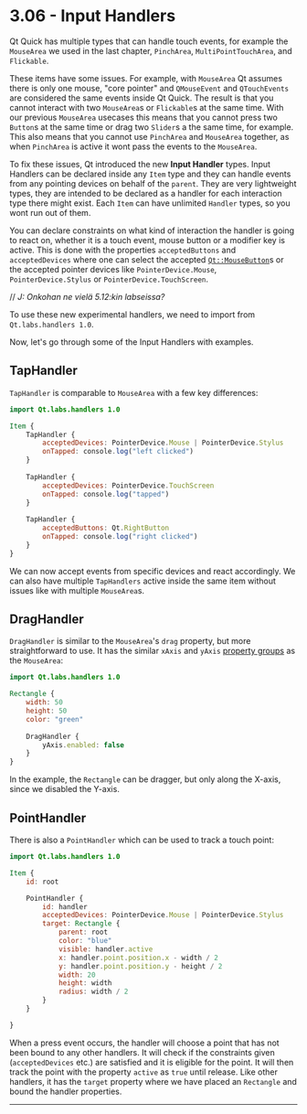 # 3.06 - Input Handlers

Qt Quick has multiple types that can handle touch events, for example the `MouseArea` we used in the last chapter, `PinchArea`, `MultiPointTouchArea`, and `Flickable`.

These items have some issues. For example, with `MouseArea` Qt assumes there is only one mouse, "core pointer" and `QMouseEvent` and `QTouchEvents` are considered the same events inside Qt Quick. The result is that you cannot interact with two `MouseArea`s or `Flickable`s at the same time. With our previous `MouseArea` usecases this means that you cannot press two `Button`s at the same time or drag two `Slider`s a the same time, for example. This also means that you cannot use `PinchArea` and `MouseArea` together, as when `PinchArea` is active it wont pass the events to the `MouseArea`.

To fix these issues, Qt introduced the new **Input Handler** types. Input Handlers can be declared inside any `Item` type and they can handle events from any pointing devices on behalf of the `parent`. They are very lightweight types, they are intended to be declared as a handler for each interaction type there might exist. Each `Item` can have unlimited `Handler` types, so you wont run out of them.

You can declare constraints on what kind of interaction the handler is going to react on, whether it is a touch event, mouse button or a modifier key is active. This is done with the properties `acceptedButtons` and `acceptedDevices` where one can select the accepted [`Qt::MouseButton`](http://doc.qt.io/qt-5/qt.html#MouseButton-enum)s or the accepted pointer devices like `PointerDevice.Mouse`, `PointerDevice.Stylus` or `PointerDevice.TouchScreen`.

// *J: Onkohan ne vielä 5.12:kin labseissa?*

To use these new experimental handlers, we need to import from `Qt.labs.handlers 1.0`. 

Now, let's go through some of the Input Handlers with examples.

## TapHandler

`TapHandler` is comparable to `MouseArea` with a few key differences:

```qml
import Qt.labs.handlers 1.0

Item {
    TapHandler {
        acceptedDevices: PointerDevice.Mouse | PointerDevice.Stylus
        onTapped: console.log("left clicked")
    }
    
    TapHandler {
        acceptedDevices: PointerDevice.TouchScreen
        onTapped: console.log("tapped")
    }
    
    TapHandler {
        acceptedButtons: Qt.RightButton
        onTapped: console.log("right clicked")
    }
}
```
We can now accept events from specific devices and react accordingly. We can also have multiple `TapHandlers` active inside the same item without issues like with multiple `MouseArea`s.

## DragHandler

`DragHandler` is similar to the `MouseArea`'s `drag` property, but more straightforward to use. It has the similar `xAxis` and `yAxis` [property groups](http://doc-snapshots.qt.io/qt5-5.10/qml-qt-labs-handlers-draghandler.html#xAxis-prop) as the `MouseArea`: 

```qml
import Qt.labs.handlers 1.0

Rectangle {
    width: 50
    height: 50
    color: "green"
    
    DragHandler {
        yAxis.enabled: false
    }
}
```
In the example, the `Rectangle` can be dragger, but only along the X-axis, since we disabled the Y-axis.

## PointHandler

There is also a `PointHandler` which can be used to track a touch point:

```qml
import Qt.labs.handlers 1.0

Item {
    id: root

    PointHandler {
        id: handler
        acceptedDevices: PointerDevice.Mouse | PointerDevice.Stylus
        target: Rectangle {
            parent: root
            color: "blue"
            visible: handler.active
            x: handler.point.position.x - width / 2
            y: handler.point.position.y - height / 2
            width: 20
            height: width
            radius: width / 2
        }
    }

}

```

When a press event occurs, the handler will choose a point that has not been bound to any other handlers. It will check if the constraints given (`acceptedDevices` etc.) are satisfied and it is eligible for the point. It will then track the point with the property `active` as `true` until release. Like other handlers, it has the `target` property where we have placed an `Rectangle` and bound the handler properties.

***
